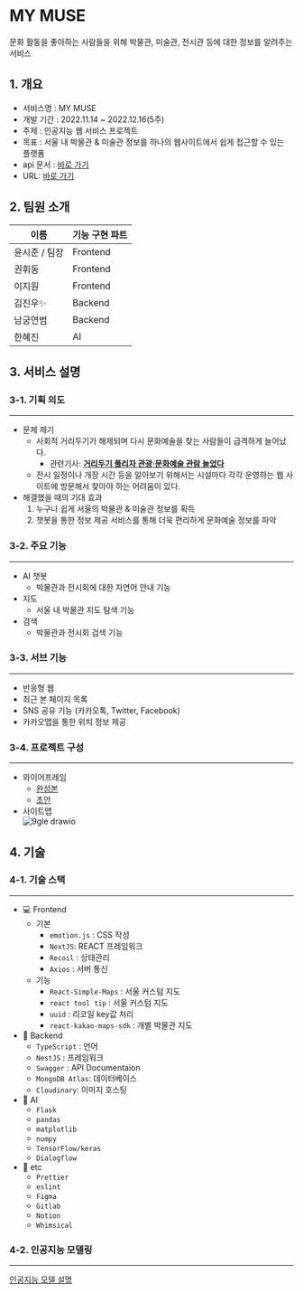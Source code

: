 # MY MUSE

문화 활동을 좋아하는 사람들을 위해 박물관, 미술관, 전시관 등에 대한 정보를 알려주는 서비스

## 1. 개요

-   서비스명 : MY MUSE
-   개발 기간 : 2022.11.14 ~ 2022.12.16(5주)
-   주제 : 인공지능 웹 서비스 프로젝트
-   목표 : 서울 내 박물관 & 미술관 정보를 하나의 웹사이트에서 쉽게 접근할 수 있는 플랫폼
-   api 문서 : [바로 가기](https://app.swaggerhub.com/apis-docs/0126kjw/MYMUSE-API/1.0)
-   URL: [바로 가기](https://melodious-hamster-5020bd.netlify.app)

## 2. 팀원 소개

| 이름          | 기능 구현 파트 |
| ------------- | -------------- |
| 윤시준 / 팀장 | Frontend       |
| 권휘동        | Frontend       |
| 이지원        | Frontend       |
| 김진우✨      | Backend        |
| 남궁연범      | Backend        |
| 한혜진        | AI             |

## 3. 서비스 설명

### 3-1. 기획 의도

---

-   문제 제기
    -   사회적 거리두기가 해제되며 다시 문화예술을 찾는 사람들이 급격하게 늘어났다.
        -   관련기사: **[거리두기 풀리자 관광·문화예술 관람 늘었다](http://www.digitaltoday.co.kr/news/articleView.html?idxno=461766)**
    -   전시 일정이나 개장 시간 등을 알아보기 위해서는 시설마다 각각 운영하는 웹 사이트에 방문해서 찾아야 하는 어려움이 있다.
-   해결했을 때의 기대 효과
    1. 누구나 쉽게 서울의 박물관 & 미술관 정보를 획득
    2. 챗봇을 통한 정보 제공 서비스를 통해 더욱 편리하게 문화예술 정보를 파악

### 3-2. 주요 기능

---

-   AI 챗봇
    -   박물관과 전시회에 대한 자연어 안내 기능
-   지도
    -   서울 내 박물관 지도 탐색 기능
-   검색
    -   박물관과 전시회 검색 기능

### 3-3. 서브 기능

---

-   반응형 웹
-   최근 본 페이지 목록
-   SNS 공유 기능 (카카오톡, Twitter, Facebook)
-   카카오맵을 통한 위치 정보 제공

### 3-4. 프로젝트 구성

---

-   와이어프레임
    -   [완성본](https://www.figma.com/file/xUpYp3ZPgtP6ADakcWJHIz/%EB%AC%B8%ED%99%94%EC%98%88%EC%88%A0-%EA%B4%80%EA%B4%91-%ED%94%8C%EB%9E%AB%ED%8F%BC?node-id=0%3A1)
    -   [초안](https://www.figma.com/file/f6jBN0vKnA24rsIQpCDbAr/9gle?node-id=0%3A1&t=I6kS7uY0JdM56gkA-0)
-   사이트맵
    <br />
    ![9gle drawio](https://user-images.githubusercontent.com/108377235/208905331-ef147e23-4b05-4323-950f-ca9335175d0b.png)

## 4. 기술

### 4-1. 기술 스택

---

-   💻 Frontend
    -   기본
        -   `emotion.js` : CSS 작성
        -   `NextJS`: REACT 프레임워크
        -   `Recoil` : 상태관리
        -   `Axios` : 서버 통신
    -   기능
        -   `React-Simple-Maps` : 서울 커스텀 지도
        -   `react tool tip` : 서울 커스텀 지도
        -   `uuid` : 리코일 key값 처리
        -   `react-kakao-maps-sdk` : 개별 박물관 지도
-   💾 Backend
    -   `TypeScript` : 언어
    -   `NestJS` : 프레임워크
    -   `Swagger` : API Documentaion
    -   `MongoDB Atlas`: 데이터베이스
    -   `Cloudinary`: 이미지 호스팅
-   🤖 AI
    -   `Flask`
    -   `pandas`
    -   `matplotlib`
    -   `numpy`
    -   `TensorFlow/keras`
    -   `Dialogflow`
-   🔗 etc
    -   `Prettier`
    -   `eslint`
    -   `Figma`
    -   `Gitlab`
    -   `Notion`
    -   `Whimsical`

### 4-2. 인공지능 모델링

---

[인공지능 모델 설명](https://www.notion.so/ca02ab995123491fbeee783c19f15655)
